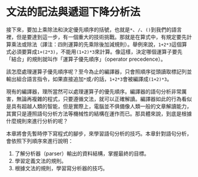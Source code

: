 # 文法的記法與遞迴下降分析法

接下來，要加上乘除法和決定優先順序的括號，也就是`*`、`/`、`()`到我們的語言裡，但是要達到這一步，有一個重大的技術挑戰。那就是在算式中，有規定要先計算乘法或除法（譯注：四則運算的先乘除後加減規則）。舉例來說，`1+2*3`這個算式必須要算成`1+(2*3)`，不能用`(1+2)*3`來計算。像這樣，決定哪個運算子要先「結合」的規則就叫作「運算子優先順序」（operator precedence）。

該怎麼處理運算子優先順序呢？至今為止的編譯器，只會照順序從頭讀取標記列並輸出組合語言指令，如果直接追加`*`或`/`的話，`1+2*3`會被編譯成`(1+2)*3`。

現有的編譯器，理所當然可以處理運算子的優先順序。編譯器的語句分析非常厲害，無論再複雜的程式，只要遵循文法，就可以正確解讀。編譯器如此的行為看似是具有超越人類的智能，但是實際上，電腦並不俱備像人類一般的文章解讀能力，其實只是遵照語句分析方法等機械性的結構在運作而已。那具體來說，到底是根據什麼規則來進行分析的呢？

本章將會先暫時停下寫程式的腳步，來學習語句分析的技巧。本章針對語句分析，會依照下列順序來進行說明：

1. 了解分析器（parser）輸出的資料結構，掌握最終的目標。
2. 學習定義文法的規則。
3. 根據文法的規則，學習寫分析器的技巧。

